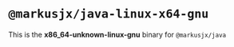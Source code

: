 # `@markusjx/java-linux-x64-gnu`

This is the **x86_64-unknown-linux-gnu** binary for `@markusjx/java`

